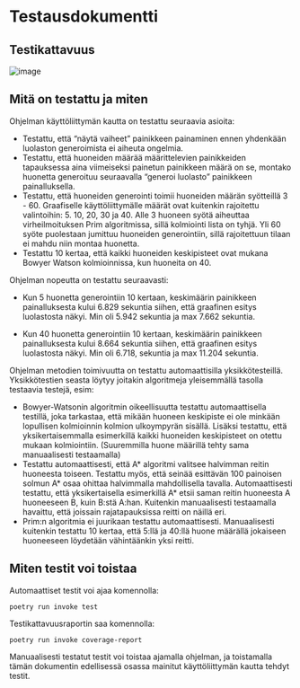 # Testausdokumentti

## Testikattavuus
![image](https://github.com/Savones/tira-harjoitustyo/assets/63465444/ff01f150-d429-457d-927a-307a03d4554b)


## Mitä on testattu ja miten
Ohjelman käyttöliittymän kautta on testattu seuraavia asioita:
- Testattu, että “näytä vaiheet” painikkeen painaminen ennen yhdenkään luolaston generoimista ei aiheuta ongelmia.
- Testattu, että huoneiden määrää määrittelevien painikkeiden tapauksessa aina viimeiseksi painetun painikkeen määrä on se, montako huonetta generoituu seuraavalla “generoi luolasto” painikkeen painalluksella.
- Testattu, että huoneiden generointi toimii huoneiden määrän syötteillä 3 - 60. Graafiselle käyttöliittymälle määrät ovat kuitenkin rajoitettu valintoihin: 5. 10, 20, 30 ja 40. Alle 3 huoneen syötä aiheuttaa virheilmoituksen Prim algoritmissa, sillä kolmiointi lista on tyhjä. Yli 60 syöte puolestaan jumittuu huoneiden generointiin, sillä rajoitettuun tilaan ei mahdu niin montaa huonetta.
- Testattu  10 kertaa, että kaikki huoneiden keskipisteet ovat mukana Bowyer Watson kolmioinnissa, kun huoneita on 40.

Ohjelman nopeutta on testattu seuraavasti:
- Kun 5 huonetta generointiin 10 kertaan, keskimäärin painikkeen painalluksesta kului 6.829 sekuntia siihen, että graafinen esitys luolastosta näkyi. Min oli 5.942 sekuntia ja max 7.662 sekuntia.

- Kun 40 huonetta generointiin 10 kertaan, keskimäärin painikkeen painalluksesta kului 8.664 sekuntia siihen, että graafinen esitys luolastosta näkyi. Min oli 6.718, sekuntia ja max 11.204 sekuntia.

Ohjelman metodien toimivuutta on testattu automaattisilla yksikkötesteillä. Yksikkötestien seasta löytyy joitakin algoritmeja yleisemmällä tasolla testaavia testejä, esim:
- Bowyer-Watsonin algoritmin oikeellisuutta testattu automaattisella testillä, joka tarkastaa, että mikään huoneen keskipiste ei ole minkään lopullisen kolmioinnin kolmion ulkoympyrän sisällä. Lisäksi testattu, että yksikertaisemmalla esimerkillä kaikki huoneiden keskipisteet on otettu mukaan kolmiointiin. (Suuremmilla huone määrillä tehty sama manuaalisesti testaamalla)
- Testattu automaattisesti, että A* algoritmi valitsee halvimman reitin huoneesta toiseen. Testattu myös, että seinää esittävän 100 painoisen solmun A* osaa ohittaa halvimmalla mahdollisella tavalla. Automaattisesti testattu, että yksikertaisella esimerkillä A* etsii saman reitin huoneesta A huoneeseen B, kuin B:stä A:han. Kuitenkin manuaalisesti testaamalla havaittu, että joissain rajatapauksissa reitti on näillä eri.
- Prim:n algoritmia ei juurikaan testattu automaattisesti. Manuaalisesti kuitenkin testattu 10 kertaa, että 5:llä ja 40:llä huone määrällä jokaiseen huoneeseen löydetään vähintäänkin yksi reitti.

## Miten testit voi toistaa
Automaattiset testit voi ajaa komennolla:
```
poetry run invoke test
```
Testikattavuusraportin saa komennolla:
```
poetry run invoke coverage-report
```
Manuaalisesti testatut testit voi toistaa ajamalla ohjelman, ja toistamalla tämän dokumentin edellisessä osassa mainitut käyttöliittymän kautta tehdyt testit.

